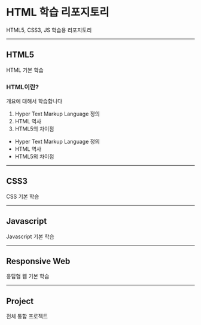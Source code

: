 # HTML 학습 리포지토리
HTML5, CSS3, JS 학습용 리포지토리

------------------------------

## HTML5
HTML 기본 학습

### HTML이란?
개요에 대해서 학습합니다
1. Hyper Text Markup Language 정의
2. HTML 역사
3. HTML5의 차이점

- Hyper Text Markup Language 정의
- HTML 역사
- HTML5의 차이점

-------------------------------

## CSS3
CSS 기본 학습

-------------------------------

## Javascript
Javascript 기본 학습

-------------------------------

## Responsive Web
응답협 웹 기본 학습

--------------------------------

## Project
전체 통합 프로젝트
